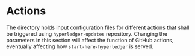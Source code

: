 # Actions

The directory holds input configuration files for different actions
that shall be triggered using `hyperledger-updates` repository.
Changing the parameters in this section will affect the function of
GitHub actions, eventually affecting how `start-here-hyperledger` is served.
